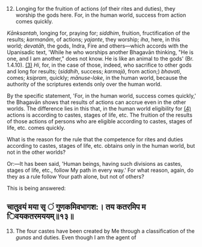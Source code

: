 12. Longing for the fruition of actions (of their rites and duties), they worship the gods here. For, in the human world, success from action comes quickly.

*Kānksantah*, longing for, praying for; *siddhim*, fruition, fructification of the results; *karmanām*, of actions; *yajante*, they worship; *iha*, here, in this world; *devatāh*, the gods, Indra, Fire and others—which accords with the Upanisadic text, 'While he who worships another Bhagavān thinking, "He is one, and I am another," does not know. He is like an animal to the gods' (Br. 1.4.10). [\(3\)](#page--1-0) *Hi*, for, in the case of those, indeed, who sacrifice to other gods and long for results; (*siddhih*, success; *karmajā*, from action;) *bhavati*, comes; *ksipram*, quickly; *mānuse-loke*, in the human world, because the authority of the scriptures extends only over the human world.

By the specific statement, 'For, in the human world, success comes quickly,' the Bhagavān shows that results of actions can accrue even in the other worlds. The difference lies in this that, in the human world eligibility for [\(4\)](#page--1-1) actions is according to castes, stages of life, etc. The fruition of the results of those actions of persons who are eligible according to castes, stages of life, etc. comes quickly.

What is the reason for the rule that the competence for rites and duties according to castes, stages of life, etc. obtains only in the human world, but not in the other worlds?

Or:—It has been said, 'Human beings, having such divisions as castes, stages of life, etc., follow My path in every way.' For what reason, again, do they as a rule follow Your path alone, but not of others?

This is being answered:

## चातुवयं मया सृ ं गुणकमिवभागश:। तय कतरमिप म िवयकतरमययम्॥१३॥

13. The four castes have been created by Me through a classification of the *gunas* and duties. Even though I am the agent of